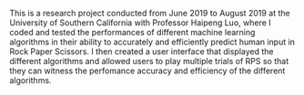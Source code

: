 This is a research project conducted from June 2019 to August 2019 at the University of Southern California with Professor Haipeng Luo, where I coded and tested the performances of different machine learning algorithms in their ability to accurately and efficiently predict human input in Rock Paper Scissors. 
I then created a user interface that displayed the different algorithms and allowed users to play multiple trials of RPS so that they can witness the perfomance accuracy and efficiency of the different algorithms. 
